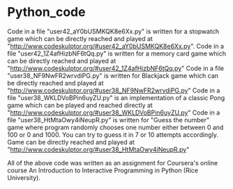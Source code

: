# Python_code
Code in a file "user42_aY0bUSMKQK8e6Xx.py" is written for a stopwatch game which can be directly reached and played at "http://www.codeskulptor.org/#user42_aY0bUSMKQK8e6Xx.py".
Code in a file "user42_1Z4afHizbNF6tQq.py" is written for a memory card game which can be directly reached and played at "http://www.codeskulptor.org/#user42_1Z4afHizbNF6tQq.py"
Code in a file "user38_NF9NwFR2wrvdiPG.py" is written for Blackjack game which can be directly reached and played at "http://www.codeskulptor.org/#user38_NF9NwFR2wrvdiPG.py"
Code in a file "user38_WKLDVoBPin6uyZU.py" is an implementation of a classic Pong game which can be played and reached 
directly at "http://www.codeskulptor.org/#user38_WKLDVoBPin6uyZU.py"
Code in a file "user38_HtMtaOwy4iNeupR.py" is written for "Guess the number" game where program randomly chooses one number
either between 0 and 100 or 0 and 1000. You can try to guess it in 7 or 10 attempts accordingly. Game can be directly reached
and played at "http://www.codeskulptor.org/#user38_HtMtaOwy4iNeupR.py"

All of the above code was written as an assignment for Coursera's online course An Introduction to Interactive Programming in 
Python (Rice University).
